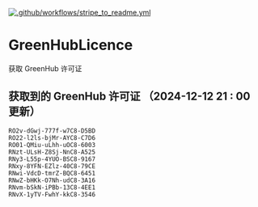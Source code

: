 [![.github/workflows/stripe_to_readme.yml](https://github.com/zjx-kimi/GreenHubLicence/actions/workflows/stripe_to_readme.yml/badge.svg)](https://github.com/zjx-kimi/GreenHubLicence/actions/workflows/stripe_to_readme.yml)
# GreenHubLicence
获取 GreenHub 许可证
## 获取到的 GreenHub 许可证 （2024-12-12 21 : 00 更新）
```
RO2v-dGwj-777f-w7C8-D5BD
RO22-l2ls-bjMr-AYC8-C7D6
RO01-QMiu-uLhh-uOC8-6003
RNzt-ULsH-Z8Sj-NnC8-A525
RNy3-L55p-4YUO-BSC8-9167
RNxy-8YFN-EZlz-40C8-79CE
RNwi-VdcD-tmrZ-BQC8-6451
RNwZ-bHKk-O7Nh-udC8-3A16
RNvm-bSkN-iPBb-13C8-4EE1
RNvX-1yTV-FwhY-kkC8-3546
```
